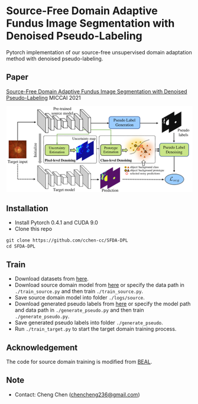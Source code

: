 # Source-Free Domain Adaptive Fundus Image Segmentation with Denoised Pseudo-Labeling

Pytorch implementation of our source-free unsupervised domain adaptation method with denoised pseudo-labeling. <br/>

## Paper
[Source-Free Domain Adaptive Fundus Image Segmentation with Denoised Pseudo-Labeling](https://github.com/cchen-cc/SFDA-DPL) MICCAI 2021
<p align="center">
  <img src="figure/framework.png">
</p>

## Installation
* Install Pytorch 0.4.1 and CUDA 9.0
* Clone this repo
```
git clone https://github.com/cchen-cc/SFDA-DPL
cd SFDA-DPL
```

## Train
* Download datasets from [here](https://drive.google.com/file/d/1B7ArHRBjt2Dx29a3A6X_lGhD0vDVr3sy/view).
* Download source domain model from [here](https://www.dropbox.com/s/qygkmpm6ez6bojd/source_model.pth.tar?dl=0) or specify the data path in `./train_source.py` and then train `./train_source.py`.
* Save source domain model into folder `./logs/source`.
* Download generated pseudo labels from [here](https://www.dropbox.com/s/opuz9pt78ng1yds/pseudolabel.zip?dl=0) or specify the model path and data path in `./generate_pseudo.py` and then train `./generate_pseudo.py`.
* Save generated pseudo labels into folder `./generate_pseudo`.
* Run `./train_target.py` to start the target domain training process.

## Acknowledgement
The code for source domain training is modified from [BEAL](https://github.com/emma-sjwang/BEAL). 


## Note
* Contact: Cheng Chen (chencheng236@gmail.com)
